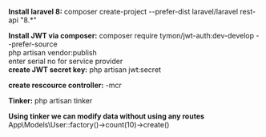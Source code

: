 **Install laravel 8:**
composer create-project --prefer-dist laravel/laravel rest-api "8.*"

**Install JWT via composer:**
composer require tymon/jwt-auth:dev-develop --prefer-source
<br>
php artisan vendor:publish
<br>
enter serial no for service provider
<br>
**create JWT secret key:**
php artisan jwt:secret
<br>

**create rescource controller:**
-mcr

**Tinker:**
php artisan tinker

**Using tinker we can modify data without using any routes**
App\Models\User::factory()->count(10)->create()
